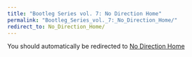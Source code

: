 ```yaml
---
title: "Bootleg Series vol. 7: No Direction Home"
permalink: "Bootleg_Series_vol._7:_No_Direction_Home/"
redirect_to: No_Direction_Home/
---
```


You should automatically be redirected to [No Direction Home](No_Direction_Home/)

